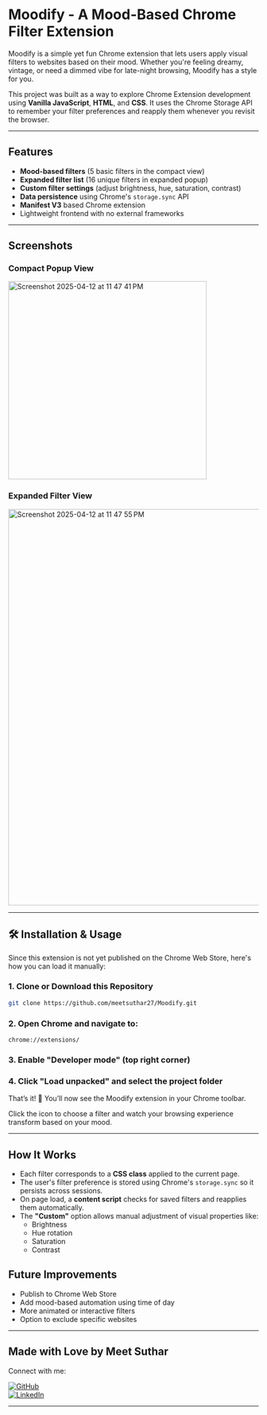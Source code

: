 #  Moodify - A Mood-Based Chrome Filter Extension

Moodify is a simple yet fun Chrome extension that lets users apply visual filters to websites based on their mood. Whether you're feeling dreamy, vintage, or need a dimmed vibe for late-night browsing, Moodify has a style for you.

This project was built as a way to explore Chrome Extension development using **Vanilla JavaScript**, **HTML**, and **CSS**. It uses the Chrome Storage API to remember your filter preferences and reapply them whenever you revisit the browser.

---

##  Features

-  **Mood-based filters** (5 basic filters in the compact view)
-  **Expanded filter list** (16 unique filters in expanded popup)
-  **Custom filter settings** (adjust brightness, hue, saturation, contrast)
-  **Data persistence** using Chrome's `storage.sync` API
-  **Manifest V3** based Chrome extension
-  Lightweight frontend with no external frameworks

---

##  Screenshots

### Compact Popup View
<img width="399" alt="Screenshot 2025-04-12 at 11 47 41 PM" src="https://github.com/user-attachments/assets/039ed400-9165-4119-ab5b-a072a72191e2" />

### Expanded Filter View
<img width="798" alt="Screenshot 2025-04-12 at 11 47 55 PM" src="https://github.com/user-attachments/assets/e12f7e7a-1262-4bc1-9d90-262760254fb4" />

---

## 🛠️ Installation & Usage

Since this extension is not yet published on the Chrome Web Store, here's how you can load it manually:

### 1. Clone or Download this Repository

```bash
git clone https://github.com/meetsuthar27/Moodify.git
```

### 2. Open Chrome and navigate to:
```chrome://extensions/```

### 3. Enable "Developer mode" (top right corner)

### 4. Click **"Load unpacked"** and select the project folder

That’s it! 🎉 You’ll now see the Moodify extension in your Chrome toolbar.

Click the icon to choose a filter and watch your browsing experience transform based on your mood.

---

##  How It Works

- Each filter corresponds to a **CSS class** applied to the current page.
- The user's filter preference is stored using Chrome's `storage.sync` so it persists across sessions.
- On page load, a **content script** checks for saved filters and reapplies them automatically.
- The **"Custom"** option allows manual adjustment of visual properties like:
  - Brightness
  - Hue rotation
  - Saturation
  - Contrast

##  Future Improvements

-  Publish to Chrome Web Store  
-  Add mood-based automation using time of day  
-  More animated or interactive filters  
-  Option to exclude specific websites  

---

## Made with Love by Meet Suthar

Connect with me:

[![GitHub](https://img.shields.io/badge/GitHub-100000?style=for-the-badge&logo=github&logoColor=white)](https://github.com/meetsuthar)  
[![LinkedIn](https://img.shields.io/badge/LinkedIn-0A66C2?style=for-the-badge&logo=linkedin&logoColor=white)](https://linkedin.com/in/meetsuthar)

---

